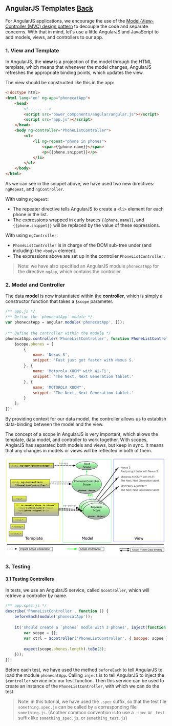 ## AngularJS Templates [Back](./../angular1.md)

For AngularJS applications, we encourage the use of the [Model-View-Controller (MVC) design pattern](http://en.wikipedia.org/wiki/Model%E2%80%93View%E2%80%93Controller) to decouple the code and separate concerns. With that in mind, let's use a little AngularJS and JavaScript to add models, views, and controllers to our app.

### 1. View and Template

In AngularJS, the **view** is a projection of the model through the HTML template, which means that whenever the model changes, AngularJS refreshes the appropriate binding points, which updates the view.

The view should be constructed like this in the app:

```html
<!doctype html>
<html lang="en" ng-app="phonecatApp">
    <head>
        <!-- ... -->
        <script src="bower_components/angular/angular.js"></script>
        <script src="app.js"></script>
    </head>
    <body ng-controller="PhoneListController">
        <ul>
            <li ng-repeat="phone in phones">
                <span>{{phone.name}}</span>
                <p>{{phone.snippet}}</p>
            </li>
        </ul>
    </body>
</html>
```

As we can see in the snippet above, we have used two new directives: `ngRepeat`, and `ngController`.

With using `ngRepeat`:

- The repeater directive tells AngularJS to create a `<li>` element for each phone in the list.
- The expressions wrapped in curly braces `{{phone.name}}`, and `{{phone.snippet}}` will be replaced by the value of these expressions.

With using `ngController`:

- `PhoneListController` is in charge of the DOM sub-tree under (and including) the `<body>` element.
- The expressions above are set up in the controller `PhoneListController`.
 
> Note: we have also specified an AngularJS module `phonecatApp` for the directive `ngApp`, which contains the controller.

### 2. Model and Controller

The data **model** is now instantiated within the **controller**, which is simply a constructor function that takes a `$scope` parameter.

```js
/** app.js */
/** Define the `phonecatApp` module */
var phonecatApp = angular.module('phonecatApp', []);

/** Define the controller within the module */
phonecatApp.controller('PhoneListController', function PhoneListController ($scope) {
    $scope.phones = [
        {
            name: 'Nexus S',
            snippet: 'Fast just got faster with Nexus S.'
        }, {
            name: 'Motorola XOOM™ with Wi-Fi',
            snippet: 'The Next, Next Generation tablet.'
        }, {
            name: 'MOTOROLA XOOM™',
            snippet: 'The Next, Next Generation tablet.'
        }
    ];
});
```

By providing context for our data model, the controller allows us to establish data-binding between the model and the view.

The concept of a scope in AngularJS is very important, which allows the template, data model, and controller to work together. With scopes, AnglarJS has separated both models and views, but keep in sync. It means that any changes in models or views will be reflected in both of them.

<p align="center">
    <img src="./tutorial_02.png" />
</p>

### 3. Testing

#### 3.1 Testing Controllers

In tests, we use an AngularJS service, called `$controller`, which will retrieve a controller by name.

```js
/** app.spec.js */
describe('PhoneListController', function () {
    beforeEach(module('phonecatApp'));
    
    it('should create a `phones` modle with 3 phones', inject(function ($controller) {
        var scope = {};
        var ctrl = $controller('PhoneListController', { $scope: scpoe });
        
        expect(scope.phones.length).toBe(3);
    }));
});
```

Before each test, we have used the method `beforeEach` to tell AngularJS to load the module `phonecatApp`. Calling `inject` is to tell AngularJS to inject the `$controller` service into our test function. Then this service can be used to create an instance of the `PhoneListController`, with which we can do the test.

> Note: in this tutorial, we have used the `.spec` suffix, so that the test file `something.spec.js` can be called by a corresponding file `something.js`. (Another common convention is to use a `_spec` or `_test` suffix like `something_spec.js`, or `something_test.js`)
